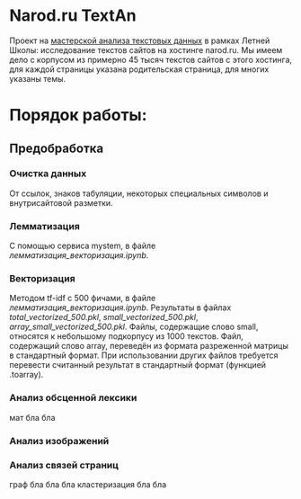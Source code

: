 # Narod.ru TextAn
Проект на [мастерской анализа текстовых данных](https://letnyayashkola.org/nlp/) в рамках Летней Школы: исследование текстов сайтов на хостинге narod.ru.
Мы имеем дело с корпусом из примерно 45 тысяч текстов сайтов с этого хостинга, для каждой страницы указана родительская страница, для многих указаны темы.   
# Порядок работы:
## Предобработка
### Очистка данных
От ссылок, знаков табуляции, некоторых специальных символов и внутрисайтовой разметки.
### Лемматизация
С помощью сервиса mystem, в файле *лемматизация_векторизация.ipynb*.
### Векторизация
Методом tf-idf с 500 фичами, в файле *лемматизация_векторизация.ipynb*. Результаты в файлах *total_vectorized_500.pkl*, *small_vectorized_500.pkl*, *array_small_vectorized_500.pkl*. Файлы, содержащие слово small, относятся к небольшому подкорпусу из 1000 текстов. Файл, содержащий слово array, переведён из формата разреженной матрицы в стандартный формат. При использовании других файлов требуется перевести считанный результат в стандартный формат (функцией .toarray).
### Анализ обсценной лексики
мат бла бла
### Анализ изображений
### Анализ связей страниц

граф бла бла бла
кластеризация бла бла
